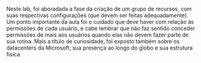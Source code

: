 Neste lab, foi  aboradada a fase da criação de um grupo de recursos, com suas respectivas configurações (que devem ser feitas adequadamente). Um ponto importante da aula foi o cuidado que deve haver com relação às permissões de cada usuário, e cabe lembrar que não faz sentido conceder permissões de mais aos usuários quando elas não devem fazer parte de sua rotina. Mais a título de curiosidade, foi exposto também sobre os datacenters da Microsoft, sua presença ao longo do globo e sua estrutura física.
